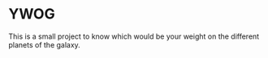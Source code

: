 # YWOG
This is a small project to know which would be your weight on the different planets of the galaxy.
